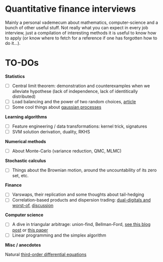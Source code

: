 # Quantitative finance interviews

Mainly a personal vademecum about mathematics, computer-science and a bunch of other useful stuff.
Not really what you can expect in every job interview, just a compilation of interesting methods it is useful to know how to apply (or know where to fetch for a reference if one has forgotten how to do it...).

# TO-DOs

**Statistics**

- [ ] Central limit theorem: demonstration and counterexamples when we alleviate hypothese (lack of independence, lack of identitically distributed)
- [ ] Load balancing and the power of two random choices, [article](https://medium.com/the-intuition-project/load-balancing-the-intuition-behind-the-power-of-two-random-choices-6de2e139ac2f)
- [ ] Some cool things about [gaussian processes](https://stats.stackexchange.com/questions/506535/gaussian-process-conditioning-xy-sim-n-mu-x-sum-xy-sum-yy-1y-mu)

**Learning algorithms**

- [ ] Feature engineering / data transformations: kernel trick, signatures
- [ ] SVM solution derivation, duality, RKHS

**Numerical methods**

- [ ] About Monte-Carlo (variance reduction, QMC, MLMC)

**Stochastic calculus**

- [ ] Things about the Brownian motion, around the uncountability of its zero set, etc.

**Finance**

- [ ] Varswaps, their replication and some thoughts about tail-hedging
- [ ] Correlation-based products and dispersion trading: [dual-digitals and worst-of](https://quantnet.com/threads/dual-digital-and-worst-of-basket-options.20660/), [discussion](https://quant.stackexchange.com/questions/75024/how-to-hedge-a-dual-digital-option)

**Computer science**

- [ ] A dive in triangular arbitrage: union-find, Bellman-Ford, [see this blog post](https://reasonabledeviations.com/2019/03/02/currency-arbitrage-graphs/) or [this paper](https://drive.google.com/file/d/13Y_7tPvfvkNXcA_jkD2RMcNc0VQyRPvF/view)
- [ ] Linear programming and the simplex algorithm

**Misc / anecdotes**

Natural [third-order differential equations](https://www.johndcook.com/blog/2023/01/13/third-order-odes/)
